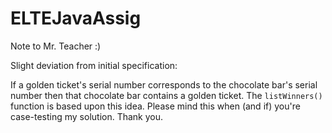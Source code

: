 # ELTEJavaAssig

Note to Mr. Teacher :)

Slight deviation from initial specification:

If a golden ticket's serial number corresponds to the chocolate bar's serial number then that chocolate bar contains a golden ticket.
The `listWinners()` function is based upon this idea.
Please mind this when (and if) you're case-testing my solution.
Thank you.

